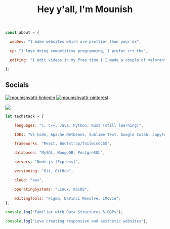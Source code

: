 
<h1 align="center">Hey y'all, I'm Mounish</h1>
<br>

```javascript
const about = {

  webDev: "I make websites which are prettier than your ex",

  cp: "I love doing competitive programming, I prefer c++ tho",

  editing: "I edit videos in my free time { I made a couple of valorant montages }"

};
```
<h2 align="left">Socials</h2>
<p align="left">  
  <a href="https://linkedin.com/in/mounish-vatti" target="blank"><img align="center" src="https://img.shields.io/badge/LinkedIn-0A66C2.svg?style=for-the-badge&logo=LinkedIn&logoColor=white" alt="mounishvatti-linkedin"/></a>
  <a href="https://leetcode.com/mounishvatti/" target="blank"><img align="center" src="https://img.shields.io/badge/LeetCode-FFA116.svg?style=for-the-badge&logo=LeetCode&logoColor=white" alt="mounishvatti-pinterest"/></a>
  
  ![](https://dcbadge.vercel.app/api/shield/767721020588556319)
</p>

```javascript
let techstack = {

    languages: "C, C++, Java, Python, Rust (still learning)",

    IDEs: "VS Code, Apache Netbeans, Sublime Text, Google Colab, Jupyter Notebook",

    frameworks: "React, Bootstrap/TailwindCSS",

    databases: "MySQL, MongoDB, PostgreSQL",

    servers: "Node.js (Express)",

    versioning: "Git, GitHub",

    cloud: "aws",

    operatingSystems: "Linux, macOS",

    editingTools: "Figma, DaVinci Resolve, iMovie",
};

console.log("Familiar with Data Structures & OOPs");

console.log("Love creating responsive and aesthetic websites");
```
